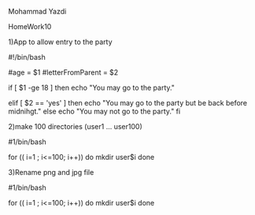 Mohammad Yazdi 

HomeWork10

1)App to allow entry to the party

#!/bin/bash

#age = $1
#letterFromParent = $2

if [ $1  -ge  18 ]
then
  echo "You may go to the party."

elif [ $2 == 'yes' ]
  then
    echo "You may go to the party but be back before midnihgt."
  else
     echo "You may not go to the party."
fi

2)make 100 directories (user1 ... user100)

#1/bin/bash

for (( i=1 ; i<=100; i++))
do
   mkdir user$i
done

3)Rename png and jpg file

#1/bin/bash

for (( i=1 ; i<=100; i++))
do
   mkdir user$i
done
